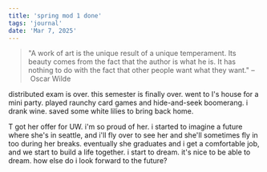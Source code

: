 ```yaml
---
title: 'spring mod 1 done'
tags: 'journal'
date: 'Mar 7, 2025'
---
```


> "A work of art is the unique result of a unique temperament. Its beauty comes from the fact that the author is what he is. It has nothing to do with the fact that other people want what they want." – Oscar Wilde

distributed exam is over. this semester is finally over. went to I's house for a mini party. played raunchy card games and hide-and-seek boomerang. i drank wine. saved some white lilies to bring back home.

T got her offer for UW. i'm so proud of her. i started to imagine a future where she's in seattle, and i'll fly over to see her and she'll sometimes fly in too during her breaks. eventually she graduates and i get a comfortable job, and we start to build a life together. i start to dream. it's nice to be able to dream. how else do i look forward to the future?
